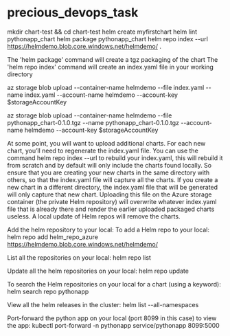 # precious_devops_task

mkdir chart-test && cd chart-test
helm create myfirstchart
helm lint pythonapp_chart
helm package pythonapp_chart
helm repo index --url https://helmdemo.blob.core.windows.net/helmdemo/ .

The 'helm package' command will create a tgz packaging of the chart
The 'helm repo index' command will create an index.yaml file in your working directory

az storage blob upload --container-name helmdemo --file index.yaml --name index.yaml --account-name helmdemo --account-key $storageAccountKey

az storage blob upload --container-name helmdemo --file pythonapp_chart-0.1.0.tgz --name pythonapp_chart-0.1.0.tgz --account-name helmdemo --account-key $storageAccountKey

At some point, you will want to upload additional charts. For each new chart, you’ll need to regenerate the index.yaml file. You can use the command helm repo index --url to rebuild your index.yaml, this will rebuild it from scratch and by default will only include the charts found locally. 
So ensure that you are creating your new charts in the same directory with others, so that the index.yaml file will capture all the charts. If you create a new chart in a different directory, the index.yaml file that will be generated will only capture that new chart. Uploading this file on the Azure storage container (the private Helm repository) will overwrite whatever index.yaml file that is already there and render the earlier uploaded packaged charts useless. A local update of Helm repos will remove the charts.

Add the helm repository to your local:
To add a Helm repo to your local:
helm repo add helm_repo_azure https://helmdemo.blob.core.windows.net/helmdemo/

List all the repositories on your local:
helm repo list

Update all the helm repositories on your local:
helm repo update

To search the Helm repositories on your local for a chart (using a keyword):
helm search repo pythonapp

View all the helm releases in the cluster:
helm list --all-namespaces

Port-forward the python app on your local (port 8099 in this case) to view the app:
kubectl port-forward -n pythonapp service/pythonapp 8099:5000
